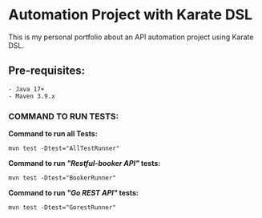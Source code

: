 # Automation Project with Karate DSL 

This is my personal portfolio about an API automation project using Karate DSL.

## Pre-requisites:
    - Java 17+
    - Maven 3.9.x


### COMMAND TO RUN TESTS:

  **Command to run all Tests:**
    
    mvn test -Dtest="AllTestRunner"

 **Command to run *"Restful-booker API"* tests:**

    mvn test -Dtest="BookerRunner"

**Command to run *"Go REST API"* tests:**
  
    mvn test -Dtest="GorestRunner"
